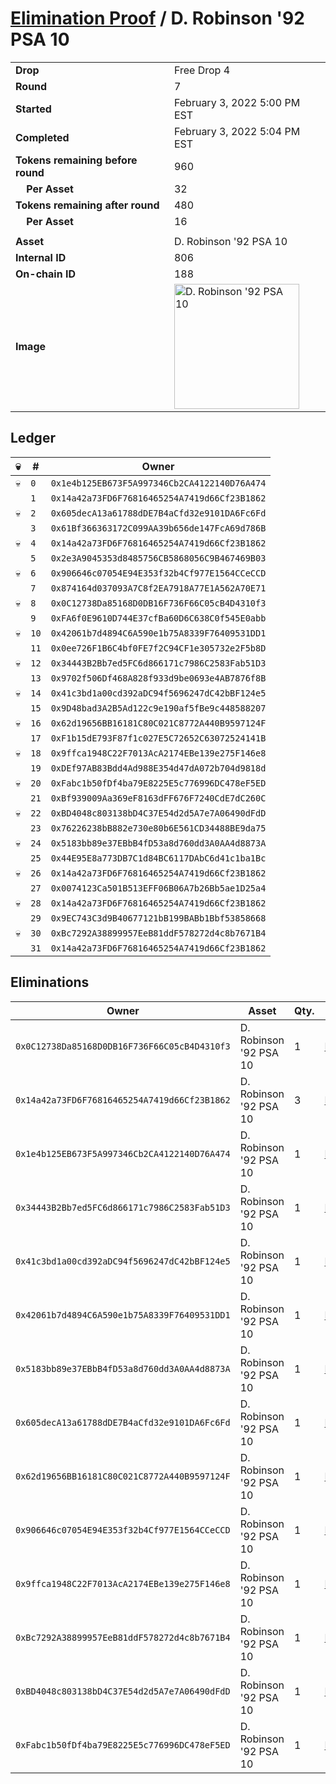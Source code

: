 # [Elimination Proof](./readme.md) / D. Robinson &#039;92 PSA 10

|||
|---|---|
| **Drop** | Free Drop 4 |
| **Round** | 7 |
| **Started** | February 3, 2022 5:00 PM EST |
| **Completed** | February 3, 2022 5:04 PM EST |
| **Tokens remaining before round** | 960 |
| **&nbsp;&nbsp;&nbsp;&nbsp;Per Asset** | 32 |
| **Tokens remaining after round** | 480 |
| **&nbsp;&nbsp;&nbsp;&nbsp;Per Asset** | 16 |
| | |
| **Asset** | D. Robinson &#039;92 PSA 10 |
| **Internal ID** | 806 |
| **On-chain ID** | 188 |
| **Image** | <img src="https://tcdn.blokpax.com/957181fa-d410-461c-8c25-8b59d2963be1/e04cc687b491209d8e766c88cf8be92cd520e45d596749bc531cb84c4895e628.jpg" height="200" alt="D. Robinson &#039;92 PSA 10" /> |

## Ledger

| 💀 | # | Owner |
| --- | --- | --- |
| 💀 | `0` | `0x1e4b125EB673F5A997346Cb2CA4122140D76A474` |
|  | `1` | `0x14a42a73FD6F76816465254A7419d66Cf23B1862` |
| 💀 | `2` | `0x605decA13a61788dDE7B4aCfd32e9101DA6Fc6Fd` |
|  | `3` | `0x61Bf366363172C099AA39b656de147FcA69d786B` |
| 💀 | `4` | `0x14a42a73FD6F76816465254A7419d66Cf23B1862` |
|  | `5` | `0x2e3A9045353d8485756CB5868056C9B467469B03` |
| 💀 | `6` | `0x906646c07054E94E353f32b4Cf977E1564CCeCCD` |
|  | `7` | `0x874164d037093A7C8f2EA7918A77E1A562A70E71` |
| 💀 | `8` | `0x0C12738Da85168D0DB16F736F66C05cB4D4310f3` |
|  | `9` | `0xFA6f0E9610D744E37cfBa60D6C638C0f545E0abb` |
| 💀 | `10` | `0x42061b7d4894C6A590e1b75A8339F76409531DD1` |
|  | `11` | `0x0ee726F1B6C4bf0FE7f2C94CF1e305732e2F5b8D` |
| 💀 | `12` | `0x34443B2Bb7ed5FC6d866171c7986C2583Fab51D3` |
|  | `13` | `0x9702f506Df468A828f933d9be0693e4AB7876f8B` |
| 💀 | `14` | `0x41c3bd1a00cd392aDC94f5696247dC42bBF124e5` |
|  | `15` | `0x9D48bad3A2B5Ad122c9e190af5fBe9c448588207` |
| 💀 | `16` | `0x62d19656BB16181C80C021C8772A440B9597124F` |
|  | `17` | `0xF1b15dE793F87f1c027E5C72652C63072524141B` |
| 💀 | `18` | `0x9ffca1948C22F7013AcA2174EBe139e275F146e8` |
|  | `19` | `0xDEf97AB83Bdd4Ad988E354d47dA072b704d9818d` |
| 💀 | `20` | `0xFabc1b50fDf4ba79E8225E5c776996DC478eF5ED` |
|  | `21` | `0xBf939009Aa369eF8163dFF676F7240CdE7dC260C` |
| 💀 | `22` | `0xBD4048c803138bD4C37E54d2d5A7e7A06490dFdD` |
|  | `23` | `0x76226238bB882e730e80b6E561CD34488BE9da75` |
| 💀 | `24` | `0x5183bb89e37EBbB4fD53a8d760dd3A0AA4d8873A` |
|  | `25` | `0x44E95E8a773DB7C1d84BC6117DAbC6d41c1ba1Bc` |
| 💀 | `26` | `0x14a42a73FD6F76816465254A7419d66Cf23B1862` |
|  | `27` | `0x0074123Ca501B513EFF06B06A7b26Bb5ae1D25a4` |
| 💀 | `28` | `0x14a42a73FD6F76816465254A7419d66Cf23B1862` |
|  | `29` | `0x9EC743C3d9B40677121bB199BABb1Bbf53858668` |
| 💀 | `30` | `0xBc7292A38899957EeB81ddF578272d4c8b7671B4` |
|  | `31` | `0x14a42a73FD6F76816465254A7419d66Cf23B1862` |


## Eliminations

| Owner | Asset | Qty. | Transaction |
| --- | --- | --- | --- |
| `0x0C12738Da85168D0DB16F736F66C05cB4D4310f3` | D. Robinson '92 PSA 10 | 1 | [Polygonscan](https://polygonscan.com/tx/0x625e7f205b2a328d16314d4f4b863d372a514bdbc65d9da67cb6bcc7dcfa5dec) |
| `0x14a42a73FD6F76816465254A7419d66Cf23B1862` | D. Robinson '92 PSA 10 | 3 | [Polygonscan](https://polygonscan.com/tx/0x69f77017a9a14d2f2122dfec6f43133224cf1e856518d872b365a7b3a50549a6) |
| `0x1e4b125EB673F5A997346Cb2CA4122140D76A474` | D. Robinson '92 PSA 10 | 1 | [Polygonscan](https://polygonscan.com/tx/0xab9fadb5c9d7cdd6e9dfaf9f5075a4c1ba91e8dd467c8a241f318a2910909eb4) |
| `0x34443B2Bb7ed5FC6d866171c7986C2583Fab51D3` | D. Robinson '92 PSA 10 | 1 | [Polygonscan](https://polygonscan.com/tx/0x6243a5465e32787a26d581e213343bc6a0642ac0c008ea8caa02457be5e5063e) |
| `0x41c3bd1a00cd392aDC94f5696247dC42bBF124e5` | D. Robinson '92 PSA 10 | 1 | [Polygonscan](https://polygonscan.com/tx/0x58c6f307ca23105c0bb240a9091fe5438c7cd24a9b22902dd56242603422173e) |
| `0x42061b7d4894C6A590e1b75A8339F76409531DD1` | D. Robinson '92 PSA 10 | 1 | [Polygonscan](https://polygonscan.com/tx/0xc9e27e2a782af9d2b12efcdd8c0fc9af5ce67bc092414ee172871aacc0f3bfcb) |
| `0x5183bb89e37EBbB4fD53a8d760dd3A0AA4d8873A` | D. Robinson '92 PSA 10 | 1 | [Polygonscan](https://polygonscan.com/tx/0x51e693b24118afe94e44ddf92943069a50c4deea5855d51d4418402e2297f8da) |
| `0x605decA13a61788dDE7B4aCfd32e9101DA6Fc6Fd` | D. Robinson '92 PSA 10 | 1 | [Polygonscan](https://polygonscan.com/tx/0xbdb2590ec3422b3466616390c89880ae15fcd1de854dd15cc252dc1aab741d4c) |
| `0x62d19656BB16181C80C021C8772A440B9597124F` | D. Robinson '92 PSA 10 | 1 | [Polygonscan](https://polygonscan.com/tx/0x94ec2a66978caeb2c1a22e671977fe1f1e5651f9a9ae0618327f468404adfbee) |
| `0x906646c07054E94E353f32b4Cf977E1564CCeCCD` | D. Robinson '92 PSA 10 | 1 | [Polygonscan](https://polygonscan.com/tx/0x3918803b61a1bd313e1ef3a7543fa8135a5a1308302a61492c901e0d654fb4e1) |
| `0x9ffca1948C22F7013AcA2174EBe139e275F146e8` | D. Robinson '92 PSA 10 | 1 | [Polygonscan](https://polygonscan.com/tx/0xc5a6aad12251367d670fd574c21ac22404cca908d555daa6ed65479ef3d1806a) |
| `0xBc7292A38899957EeB81ddF578272d4c8b7671B4` | D. Robinson '92 PSA 10 | 1 | [Polygonscan](https://polygonscan.com/tx/0xc18d7dd08f52db7bf7b26b4f694c374f27a0ae4bbe5163df57888f8804640276) |
| `0xBD4048c803138bD4C37E54d2d5A7e7A06490dFdD` | D. Robinson '92 PSA 10 | 1 | [Polygonscan](https://polygonscan.com/tx/0x6b050ce11788f7d6324bb1af785f8fcfc992dd3ff8ab054e7436d0636bcf6c80) |
| `0xFabc1b50fDf4ba79E8225E5c776996DC478eF5ED` | D. Robinson '92 PSA 10 | 1 | [Polygonscan](https://polygonscan.com/tx/0x3f76fc44a57a105bec75c4c350528be5b439ef09344d4dbbd238d96304b7b876) |
